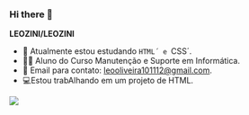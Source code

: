 ### Hi there 👋


**LEOZINI/LEOZINI** 


- 🔭 Atualmente estou estudando `HTML´ e `CSS´.
- 👨‍🎓 Aluno do Curso Manutenção e Suporte em Informática.
- 📧 Email para contato: leooliveira101112@gmail.com.
- 💻Estou trabAlhando em um projeto de HTML.

![](https://media.tenor.com/K4ruSdBYWLkAAAAM/globolinha-neymar.gif)


